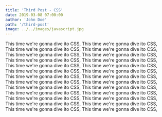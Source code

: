 ```yaml
---
title: 'Third Post - CSS'
date: 2019-03-08 07:00:00
author: 'John Doe'
path: '/third-post'
image: ../../images/javascript.jpg
---
```


This time we're gonna dive ito CSS, This time we're gonna dive ito CSS, This time we're gonna dive ito CSS, This time we're gonna dive ito CSS, This time we're gonna dive ito CSS, This time we're gonna dive ito CSS, This time we're gonna dive ito CSS, This time we're gonna dive ito CSS, This time we're gonna dive ito CSS, This time we're gonna dive ito CSS, This time we're gonna dive ito CSS, This time we're gonna dive ito CSS, This time we're gonna dive ito CSS, This time we're gonna dive ito CSS, This time we're gonna dive ito CSS, This time we're gonna dive ito CSS, This time we're gonna dive ito CSS, This time we're gonna dive ito CSS, This time we're gonna dive ito CSS, This time we're gonna dive ito CSS, This time we're gonna dive ito CSS, This time we're gonna dive ito CSS, This time we're gonna dive ito CSS, This time we're gonna dive ito CSS, This time we're gonna dive ito CSS, This time we're gonna dive ito CSS, 